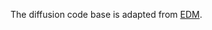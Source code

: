 The diffusion code base is adapted from [EDM](https://github.com/ehoogeboom/e3_diffusion_for_molecules).